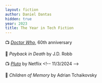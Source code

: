```yaml
---
layout: fiction
author: Daniel Dantas
hidden: true
year: 2023
title: The Year in Tech Fiction
---
```


📺 [_Doctor Who_](https://en.wikipedia.org/wiki/Doctor_Who_specials_(2023)), 60th anniversary <!-- 1/13/2025 -->

📕 _Payback in Death_ by J.D. Robb <!-- 11/18/2024 -->

📺 [_Pluto_](https://en.wikipedia.org/wiki/Pluto_(TV_series)) by Netflix <!-- 11/3/2024 -->

📕 _Children of Memory_ by Adrian Tchaikovsky <!-- 10/5/2024 -->

